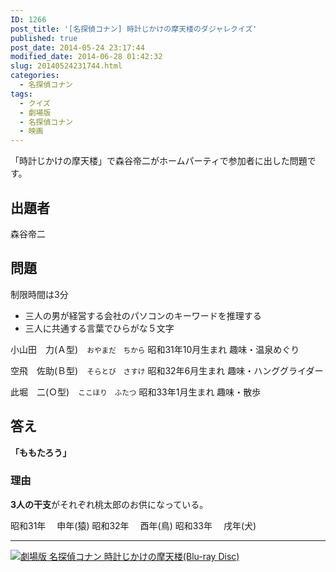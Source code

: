 ```yaml
---
ID: 1266
post_title: '[名探偵コナン] 時計じかけの摩天楼のダジャレクイズ'
published: true
post_date: 2014-05-24 23:17:44
modified_date: 2014-06-28 01:42:32
slug: 20140524231744.html
categories:
  - 名探偵コナン
tags:
  - クイズ
  - 劇場版
  - 名探偵コナン
  - 映画
---
```

「時計じかけの摩天楼」で森谷帝二がホームパーティで参加者に出した問題です。
<!--more-->
<h2>出題者</h2>
森谷帝二

<h2>問題</h2>
制限時間は3分
<ul>
  <li>三人の男が経営する会社のパソコンのキーワードを推理する</li>
  <li>三人に共通する言葉でひらがな５文字</li>
</ul>
<p>
小山田　力(Ａ型)　<small>おやまだ　ちから</small>
昭和31年10月生まれ
趣味・温泉めぐり

空飛　佐助(Ｂ型)　<small>そらとび　さすけ</small>
昭和32年6月生まれ
趣味・ハンググライダー

此堀　二(Ｏ型)　<small>ここほり　ふたつ</small>
昭和33年1月生まれ
趣味・散歩
</p>

<h2>答え</h2>
<strong>「ももたろう」</strong>
<h3>理由</h3>
<b>3人の干支</b>がそれぞれ桃太郎のお供になっている。
<p>
昭和31年
　申年(猿)
昭和32年
　酉年(鳥)
昭和33年
　戌年(犬)
</p>
<hr>
<a href="http://www.amazon.co.jp/exec/obidos/ASIN/B004UNGJO4/chafuso-22/ref=nosim/"><img src="https://images-na.ssl-images-amazon.com/images/I/61HLUyOKKTL._SL160_.jpg" alt="劇場版 名探偵コナン 時計じかけの摩天楼(Blu-ray Disc)"></a>